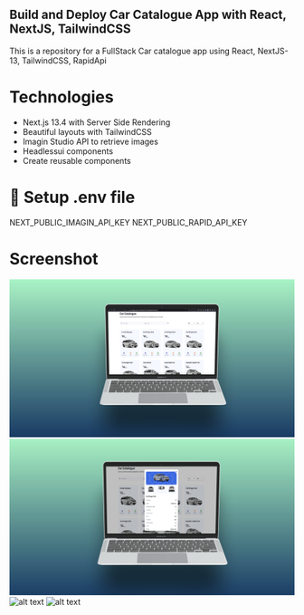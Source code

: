 ## Build and Deploy Car Catalogue App with React, NextJS, TailwindCSS
This is a repository for a FullStack Car catalogue app using React, NextJS-13, TailwindCSS, RapidApi 

# Technologies
- Next.js 13.4 with Server Side Rendering
- Beautiful layouts with TailwindCSS
- Imagin Studio API to retrieve images
- Headlessui components
- Create reusable components
  
# 🔐 Setup .env file
NEXT_PUBLIC_IMAGIN_API_KEY
NEXT_PUBLIC_RAPID_API_KEY

# Screenshot
![alt text](1.png)
![alt text](2.png)
![alt text](3.png)
![alt text](4.png)

